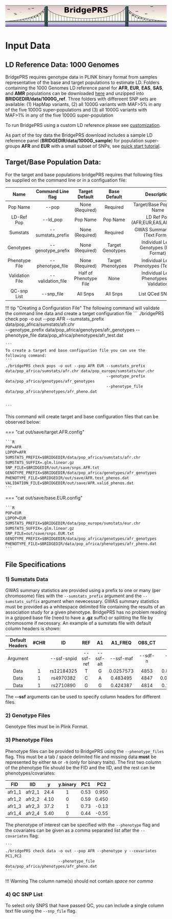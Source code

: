 ![Screenshot](img/slim/guide_logo2.png) 
# Input Data


## LD Reference Data: 1000 Genomes 

BridgePRS requires genotype data in PLINK binary format from samples
representative of the base and target populations to estimate
LD. Folders containing the 1000 Genomes LD reference panel for
**AFR**, **EUR**, **EAS**, **SAS**, and **AMR** populations can be
downloaded
[here](https://drive.google.com/file/d/1djAEwRiQsh4veinSLHO3laGjNF95vvN9/view?usp=drive_link)
and unzipped into **BRIDGEDIR/data/1000G_ref**. Three folders with
differeent SNP sets are available: (1) HapMap variants, (2) all 1000G
variants with MAF>5% in any of the five 1000G super-populations and
(3) all 1000G variants with MAF>1% in any of the five 1000G
super-population

To run BridgePRS using a custom LD reference please see [customization](guide_customization.md). 

As part of the toy data the BridgePRS download includes a sample LD
reference panel (**BRIDGEDIR/data/1000G_sample**) for population
super-groups **AFR** and **EUR** with a small subset of SNPs, see
[quick start tutorial](quikstart_data.md).



## Target/Base Population Data: 


For the target and base populations bridgePRS requires that following files be supplied on the command 
line or in a configuation file: 


|Name|Command Line flag|Target Default|Base Default|Description|
|:-:|:-:|:-:|:-:|:-:|
|Pop Name       |--pop                               |None (Required)       | Required |Target/Base Population Name|
|LD-Ref Pop     |--ld_pop                            |Pop Name              |Pop Name| LD Ref Pop (AFR,EUR,EAS,AMR,SAS) |
|Sumstats       |--sumstats_prefix                   |None (Required)       |Required| GWAS Summary Stats (Text Format)|
|Genotypes      |--genotype_prefix                   |None (Required)       |Target Genotypes| Individual Level Genotypes (Plink Format)|
|Phenotype File |--phenotype_file                    |None (Required)       |Target Phenotypes| Individual Level Phenotypes (Text File)|
|Validation File|--validation_file                   |Half of Phenotype File  |None | Individual Level Phenotypes for Validation|
|QC-snp List    |--snp_file                          |All Snps                |All Snps| List QCed SNP ids| 

!!! tip "Creating a Configuration File"
    The following command will validate the command line data and create a target configuration file 
    ```
    ./bridgePRS check pop -o out --pop AFR --sumstats_prefix data/pop_africa/sumstats/afr.chr  
                                           --genotype_prefix data/pop_africa/genotypes/afr_genotypes 
                                           --phenotype_file data/pop_africa/phenotypes/afr_test.dat

    ```
    To create a target and base configuation file you can use the following command: 
    ```
    ./bridgePRS check pops -o out --pop AFR EUR --sumstats_prefix data/pop_africa/sumstats/afr.chr data/pop_europe/sumstats/eur.chr 
                                                --genotype_prefix data/pop_africa/genotypes/afr_genotypes
                                                --phenotype_file data/pop_africa/phenotypes/afr_pheno.dat


    ```
    

This command will create target and base configuration files that can be observed below: 




=== "cat out/save/target.AFR.config"

    ```R
    POP=AFR
    LDPOP=AFR
    SUMSTATS_PREFIX=$BRIDGEDIR/data/pop_africa/sumstats/afr.chr
    SUMSTATS_SUFFIX=.glm.linear.gz
    SNP_FILE=$BRIDGEDIR/out/save/snps.AFR.txt
    GENOTYPE_PREFIX=$BRIDGEDIR/data/pop_africa/genotypes/afr_genotypes
    PHENOTYPE_FILE=$BRIDGEDIR/out/save/AFR.test_phenos.dat
    VALIDATION_FILE=$BRIDGEDIR/out/save/AFR.valid_phenos.dat
    ```

=== "cat out/save/base.EUR.config" 

    ```R
    POP=EUR
    LDPOP=EUR
    SUMSTATS_PREFIX=$BRIDGEDIR/data/pop_europe/sumstats/eur.chr
    SUMSTATS_SUFFIX=.glm.linear.gz
    SNP_FILE=out/save/snps.EUR.txt
    GENOTYPE_PREFIX=$BRIDGEDIR/data/pop_africa/genotypes/afr_genotypes
    PHENOTYPE_FILE=$BRIDGEDIR/data/pop_africa/phenotypes/afr_pheno.dat
    ```




## File Specifications 


### 1) Sumstats Data 

GWAS summary statistics are provided using a prefix to one or many (per chromosome) files with the `--sumstats_prefix` argument and the 
`--sumstats_suffix` argument when nevecessary.  GWAS summary statistics must be provided as a whitespace delimited file containing 
the results of an association study for a given phenotype.  BridgePRS has no problem reading in a gzipped base file 
(need to have a **.gz** suffix) or splitting the file by chromosome if necessary.  An example of a sumstats file with default column headers is shown: 


Default Headers|#CHR|ID|REF|A1|A1_FREQ|OBS_CT|BETA|SE|T_STAT|P|ERRCODE|
|:-:|:-:|:-:|:-:|:-:|:-:|:-:|:-:|:-:|:-:|:-:|:-:|
Argument||--ssf-snpid|--ssf-ref|--ssf-alt|--ssf-maf|--sdf-n|--ssf-beta|--ssf-se||--ssf-p|.|
Data|1|rs12184325|T|G|0.0257573|4853|0.820864|0.413692|1.98424|0.0472871|.|
Data|1|rs4970382|C|A|0.483495|4847|0.0011142|0.128347|0.00868116|0.993074|.|
Data|1|rs2710890|G|G|0.424387|4814|0.108094|0.132225|0.817497|0.413687|.|

The **--ssf** arguments can be used to specify column headers for different files. 


### 2) Genotype Files

Genotype files must be in Plink Format.  

### 3) Phenotype Files
Phenotype files can be provided to BridgePRS using the `--phenotype_files` flag. 
This must be a tab / space delimited file and missing data **must** be represented by either `NA` or `-9` (only for binary traits).
The first two column of the phenotype file should be the FID and the IID, and the rest can be phenotypes/covariates:  

|FID|IID|y|y.binary|PC1|PC2|
|:-:|:-:|:-:|:-:|:-:|:-:| 
|afr1_1|afr2_1|24.4|1|0.53|0.950| 
|afr1_2|afr2_2|4.10|0|0.59|0.450| 
|afr1_3|afr2_3|37.2|1|0.73|-0.13| 
|afr1_4|afr2_4|5.40|0|0.44|-0.55| 


The phenotype of interest can be specified with the `--phenotype` flag and the covariates can be given as a comma separated list 
after the `--covariates` flag: 

    ```
    ./bridgePRS check data -o out --pop AFR --phenotype y --covariates PC1,PC2 
                           --phenotype_file data/pop_africa/phenotypes/afr_pheno.dat 
    ```

!!! Warning
    The column name(s) should not contain *space* nor *comma*


### 4) QC SNP List 
To select only SNPS that have passed QC, you can include a single column text file using the  `--snp_file` flag. 





